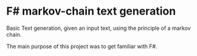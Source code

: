 # F# markov-chain text generation

Basic Text generation, given an input text, using the principle of a markov chain.

The main purpose of this project was to get familiar with F#.
